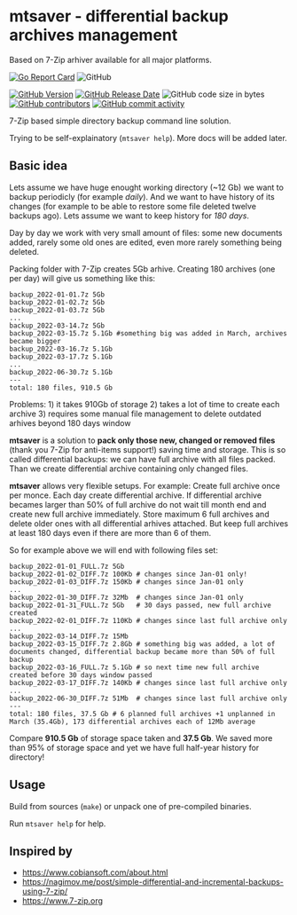 # mtsaver - differential backup archives management

Based on 7-Zip arhiver available for all major platforms.

[![Go Report Card](https://goreportcard.com/badge/github.com/mitoteam/mtsaver)](https://goreportcard.com/report/github.com/mitoteam/mtsaver)
![GitHub](https://img.shields.io/github/license/mitoteam/mtsaver)

[![GitHub Version](https://img.shields.io/github/v/release/mitoteam/mtsaver?logo=github)](https://github.com/mitoteam/mtsaver)
[![GitHub Release Date](https://img.shields.io/github/release-date/mitoteam/mtsaver)](https://github.com/mitoteam/mtsaver/releases)
![GitHub code size in bytes](https://img.shields.io/github/languages/code-size/mitoteam/mtsaver)
[![GitHub contributors](https://img.shields.io/github/contributors-anon/mitoteam/mtsaver)](https://github.com/mitoteam/mtsaver/graphs/contributors)
[![GitHub commit activity](https://img.shields.io/github/commit-activity/y/mitoteam/mtsaver)](https://github.com/mitoteam/mtsaver/commits)

7-Zip based simple directory backup command line solution.

Trying to be self-explainatory (`mtsaver help`). More docs will be added later.

## Basic idea

Lets assume we have huge enought working directory (~12 Gb) we want to backup periodicly (for example _daily_). And we want to have history of its changes (for example to be able to restore some file deleted twelve backups ago). Lets assume we want to keep history for _180 days_.

Day by day we work with very small amount of files: some new documents added, rarely some old ones are edited, even more rarely something being deleted.

Packing folder with 7-Zip creates 5Gb arhive. Creating 180 archives (one per day) will give us something like this:
```
backup_2022-01-01.7z 5Gb
backup_2022-01-02.7z 5Gb
backup_2022-01-03.7z 5Gb
...
backup_2022-03-14.7z 5Gb
backup_2022-03-15.7z 5.1Gb #something big was added in March, archives became bigger
backup_2022-03-16.7z 5.1Gb
backup_2022-03-17.7z 5.1Gb
...
backup_2022-06-30.7z 5.1Gb
---
total: 180 files, 910.5 Gb
```

Problems: 1) it takes 910Gb of storage 2) takes a lot of time to create each archive 3) requires some manual file management to delete outdated arhives beyond 180 days window

**mtsaver** is a solution to **pack only those new, changed or removed files** (thank you 7-Zip for anti-items support!) saving time and storage.
This is so called differential backups: we can have full archive with all files packed. Than we create differential archive containing only changed files.

**mtsaver** allows very flexible setups. For example: Create full archive once per monce. Each day create differential archive. If differential archive becames larger than 50% of full archive do not wait till month end and create new full archive immediately. Store maximum 6 full archives and delete older ones with all differential arhives attached. But keep full archives at least 180 days even if there are more than 6 of them.

So for example above we will end with following files set:

```
backup_2022-01-01_FULL.7z 5Gb
backup_2022-01-02_DIFF.7z 100Kb # changes since Jan-01 only!
backup_2022-01-03_DIFF.7z 150Kb # changes since Jan-01 only
...
backup_2022-01-30_DIFF.7z 32Mb  # changes since Jan-01 only
backup_2022-01-31_FULL.7z 5Gb   # 30 days passed, new full archive created
backup_2022-02-01_DIFF.7z 110Kb # changes since last full archive only
...
backup_2022-03-14_DIFF.7z 15Mb
backup_2022-03-15_DIFF.7z 2.8Gb # something big was added, a lot of documents changed, differential backup became more than 50% of full backup
backup_2022-03-16_FULL.7z 5.1Gb # so next time new full archive created before 30 days window passed
backup_2022-03-17_DIFF.7z 140Kb # changes since last full archive only
...
backup_2022-06-30_DIFF.7z 51Mb  # changes since last full archive only
---
total: 180 files, 37.5 Gb # 6 planned full archives +1 unplanned in March (35.4Gb), 173 differential archives each of 12Mb average
```

Compare **910.5 Gb** of storage space taken and **37.5 Gb**. We saved more than 95% of storage space and yet we have full half-year history for directory!

## Usage

Build from sources (`make`) or unpack one of pre-compiled binaries.

Run `mtsaver help` for help.

## Inspired by
- https://www.cobiansoft.com/about.html
- https://nagimov.me/post/simple-differential-and-incremental-backups-using-7-zip/
- https://www.7-zip.org
